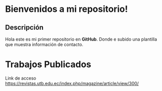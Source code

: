 # Bienvenidos a mi repositorio!

## Descripción
Hola este es mi primer repositorio en **GitHub**. Donde e subido una plantilla que muestra información de contacto.

# Trabajos Publicados

Link de acceso
https://revistas.utb.edu.ec/index.php/magazine/article/view/300/

